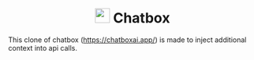 <h1 align="center">
<img src='./doc/icon.png' width='30'>
<span>Chatbox</span>
</h1>

This clone of chatbox (https://chatboxai.app/) is made to inject additional context into api calls.